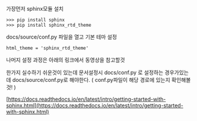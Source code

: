 가장먼저 sphinx모듈 설치
```
>>> pip install sphinx
>>> pip install sphinx_rtd_theme
```
docs/source/conf.py 파일을 열고 기본 테마 설정
```
html_theme = 'sphinx_rtd_theme'
```

나머지 설정 과정은 아래의 링크에서 동영상을 참고할것

한가지 실수하기 쉬운것이 있는데 문서설정시 docs/conf.py 로 설정하는 경우가있는데 docs/source/conf.py로 해야한다. ( conf.py파일이 해당 경로에 있는지 확인해볼것! )

[https://docs.readthedocs.io/en/latest/intro/getting-started-with-sphinx.html](https://docs.readthedocs.io/en/latest/intro/getting-started-with-sphinx.html)